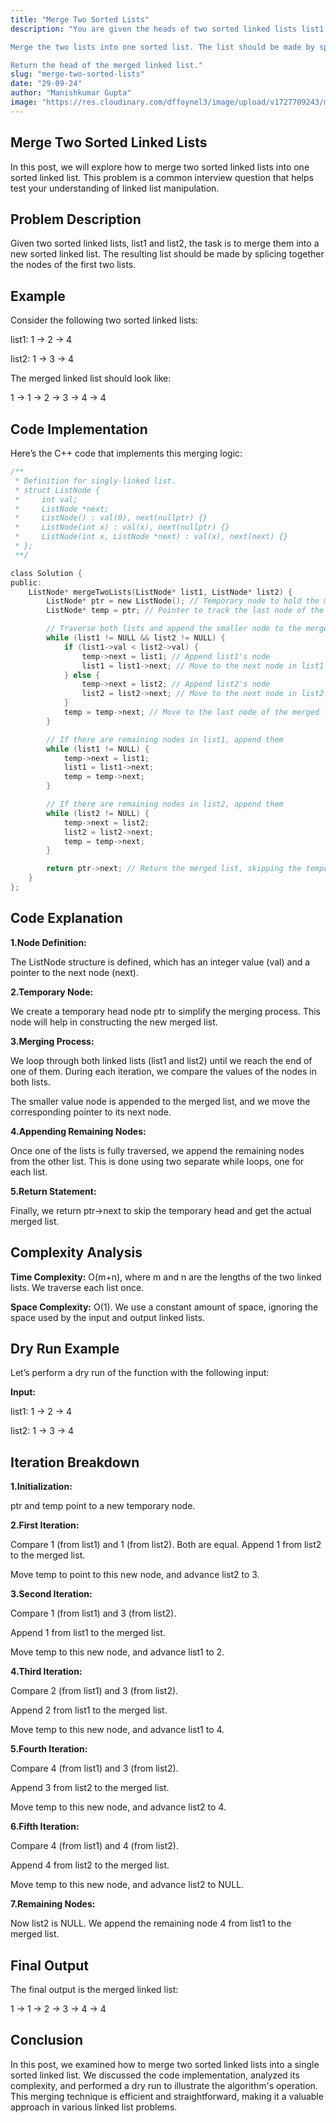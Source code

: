 ```yaml
---
title: "Merge Two Sorted Lists"
description: "You are given the heads of two sorted linked lists list1 and list2.

Merge the two lists into one sorted list. The list should be made by splicing together the nodes of the first two lists.

Return the head of the merged linked list."
slug: "merge-two-sorted-lists"
date: "29-09-24"
author: "Manishkumar Gupta"
image: "https://res.cloudinary.com/dffoynel3/image/upload/v1727709243/merge-two-sorted-lists_vakzyv.png"
---
```


## Merge Two Sorted Linked Lists

In this post, we will explore how to merge two sorted linked lists into one sorted linked list. This problem is a common interview question that helps test your understanding of linked list manipulation.

## Problem Description

Given two sorted linked lists, list1 and list2, the task is to merge them into a new sorted linked list. The resulting list should be made by splicing together the nodes of the first two lists.

## Example

Consider the following two sorted linked lists:

list1: 1 → 2 → 4

list2: 1 → 3 → 4

The merged linked list should look like:

1 → 1 → 2 → 3 → 4 → 4

## Code Implementation

Here’s the C++ code that implements this merging logic:

```c showLineNumbers
/**
 * Definition for singly-linked list.
 * struct ListNode {
 *     int val;
 *     ListNode *next;
 *     ListNode() : val(0), next(nullptr) {}
 *     ListNode(int x) : val(x), next(nullptr) {}
 *     ListNode(int x, ListNode *next) : val(x), next(next) {}
 * };
 **/

class Solution {
public:
    ListNode* mergeTwoLists(ListNode* list1, ListNode* list2) {
        ListNode* ptr = new ListNode(); // Temporary node to hold the merged list
        ListNode* temp = ptr; // Pointer to track the last node of the merged list

        // Traverse both lists and append the smaller node to the merged list
        while (list1 != NULL && list2 != NULL) {
            if (list1->val < list2->val) {
                temp->next = list1; // Append list1's node
                list1 = list1->next; // Move to the next node in list1
            } else {
                temp->next = list2; // Append list2's node
                list2 = list2->next; // Move to the next node in list2
            }
            temp = temp->next; // Move to the last node of the merged list
        }

        // If there are remaining nodes in list1, append them
        while (list1 != NULL) {
            temp->next = list1;
            list1 = list1->next;
            temp = temp->next;
        }

        // If there are remaining nodes in list2, append them
        while (list2 != NULL) {
            temp->next = list2;
            list2 = list2->next;
            temp = temp->next;
        }

        return ptr->next; // Return the merged list, skipping the temporary head
    }
};
```
## Code Explanation

**1.Node Definition:**

The ListNode structure is defined, which has an integer value (val) and a pointer to the next node (next).

**2.Temporary Node:**

We create a temporary head node ptr to simplify the merging process. This node will help in constructing the new merged list.

**3.Merging Process:**

We loop through both linked lists (list1 and list2) until we reach the end of one of them. During each iteration, we compare the values of the nodes in both lists.

The smaller value node is appended to the merged list, and we move the corresponding pointer to its next node.

**4.Appending Remaining Nodes:**

Once one of the lists is fully traversed, we append the remaining nodes from the other list. This is done using two separate while loops, one for each list.

**5.Return Statement:**

Finally, we return ptr->next to skip the temporary head and get the actual merged list.

## Complexity Analysis

**Time Complexity:** O(m+n), where m and n are the lengths of the two linked lists. We traverse each list once.

**Space Complexity:** O(1). We use a constant amount of space, ignoring the space used by the input and output linked lists.

## Dry Run Example

Let’s perform a dry run of the function with the following input:

**Input:**

list1: 1 → 2 → 4

list2: 1 → 3 → 4

## Iteration Breakdown

**1.Initialization:**

ptr and temp point to a new temporary node.

**2.First Iteration:**

Compare 1 (from list1) and 1 (from list2). Both are equal.
Append 1 from list2 to the merged list.

Move temp to point to this new node, and advance list2 to 3.

**3.Second Iteration:**

Compare 1 (from list1) and 3 (from list2).

Append 1 from list1 to the merged list.

Move temp to this new node, and advance list1 to 2.

**4.Third Iteration:**

Compare 2 (from list1) and 3 (from list2).

Append 2 from list1 to the merged list.

Move temp to this new node, and advance list1 to 4.

**5.Fourth Iteration:**

Compare 4 (from list1) and 3 (from list2).

Append 3 from list2 to the merged list.

Move temp to this new node, and advance list2 to 4.

**6.Fifth Iteration:**

Compare 4 (from list1) and 4 (from list2).

Append 4 from list2 to the merged list.

Move temp to this new node, and advance list2 to NULL.

**7.Remaining Nodes:**

Now list2 is NULL. We append the remaining node 4 from list1 to the merged list.

## Final Output

The final output is the merged linked list:

1 → 1 → 2 → 3 → 4 → 4

## Conclusion

In this post, we examined how to merge two sorted linked lists into a single sorted linked list. We discussed the code implementation, analyzed its complexity, and performed a dry run to illustrate the algorithm's operation. This merging technique is efficient and straightforward, making it a valuable approach in various linked list problems.
